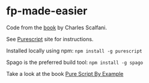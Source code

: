 # fp-made-easier
Code from the [book](https://www.goodreads.com/book/show/58420225-functional-programming-made-easier) by Charles Scalfani.

See [Purescript](https://www.purescript.org) site for instructions.

Installed locally using npm: `npm install -g purescript`

Spago is the preferred build tool: `npm install -g spago`

Take a look at the book [Pure Script By Example](https://book.purescript.org)


